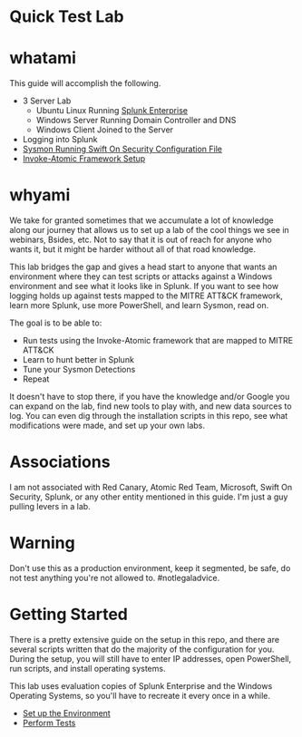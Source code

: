 # Quick Test Lab 

# whatami

This guide will accomplish the following. 
- 3 Server Lab
  - Ubuntu Linux Running [Splunk Enterprise](https://www.splunk.com/en_us/software/splunk-enterprise.html)
  - Windows Server Running Domain Controller and DNS
  - Windows Client Joined to the Server
- Logging into Splunk
- [Sysmon Running Swift On Security Configuration File](https://github.com/SwiftOnSecurity/sysmon-config)
- [Invoke-Atomic Framework Setup](https://github.com/redcanaryco/atomic-red-team)

# whyami 

We take for granted sometimes that we accumulate a lot of knowledge along our journey that allows us to set up a lab of the cool things we see in webinars, Bsides, etc. Not to say that it is out of reach for anyone who wants it, but it might be harder without all of that road knowledge. 

This lab bridges the gap and gives a head start to anyone that wants an environment where they can test scripts or attacks against a Windows environment and see what it looks like in Splunk. If you want to see how logging holds up against tests mapped to the MITRE ATT&CK framework, learn more Splunk, use more PowerShell, and learn Sysmon, read on. 

The goal is to be able to: 

- Run tests using the Invoke-Atomic framework that are mapped to MITRE ATT&CK
- Learn to hunt better in Splunk
- Tune your Sysmon Detections
- Repeat

It doesn't have to stop there, if you have the knowledge and/or Google you can expand on the lab, find new tools to play with, and new data sources to log. You can even dig through the installation scripts in this repo, see what modifications were made, and set up your own labs. 

# Associations 

I am not associated with Red Canary, Atomic Red Team, Microsoft, Swift On Security, Splunk, or any other entity mentioned in this guide. I'm just a guy pulling levers in a lab. 

# Warning 

Don't use this as a production environment, keep it segmented, be safe, do not test anything you're not allowed to. #notlegaladvice. 

# Getting Started 

There is a pretty extensive guide on the setup in this repo, and there are several scripts written that do the majority of the configuration for you. During the setup, you will still have to enter IP addresses, open PowerShell, run scripts, and install operating systems. 

This lab uses evaluation copies of Splunk Enterprise and the Windows Operating Systems, so you'll have to recreate it every once in a while. 

- [Set up the Environment](./Setup.md)
- [Perform Tests](./Testing.md)